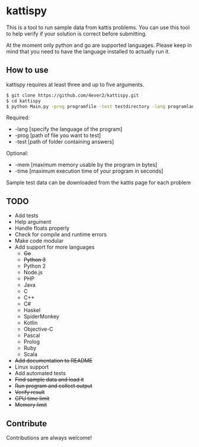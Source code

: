# kattispy
This is a tool to run sample data from kattis problems. You can use this tool to help verify if your solution is correct before submitting.

At the moment only python and go are supported languages. Please keep in mind that you need to have the language installed to actually run it.

## How to use
kattispy requires at least three and up to five arguments.

```bash
$ git clone https://github.com/4ever2/kattispy.git
$ cd kattispy
$ python Main.py -prog programfile -test testdirectory -lang programlanguage
```

Required:

* -lang [specify the language of the program]
* -prog [path of file you want to test] 
* -test [path of folder containing answers]

Optional:

* -mem [maximum memory usable by the program in bytes]
* -time [maximum execution time of your program in seconds]

Sample test data can be downloaded from the kattis page for each problem



## TODO
* Add tests
* Help argument
* Handle floats properly
* Check for compile and runtime errors
* Make code modular
* Add support for more languages
  * ~~Go~~
  * ~~Python 3~~
  * Python 2
  * Node.js
  * PHP
  * Java
  * C
  * C++
  * C#
  * Haskel
  * SpiderMonkey
  * Kotlin
  * Objective-C
  * Pascal
  * Prolog
  * Ruby
  * Scala
* ~~Add documentation to README~~
* Linux support
* Add automated tests
* ~~Find sample data and load it~~
* ~~Run program and collect output~~
* ~~Verify result~~
* ~~CPU time limit~~
* ~~Memory limit~~

## Contribute
Contributions are always welcome!
